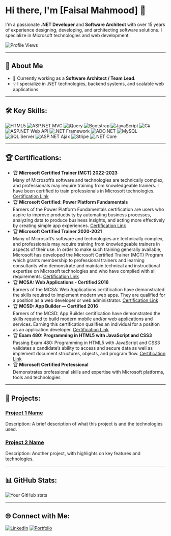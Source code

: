 # Hi there, I'm [Faisal Mahmood] 👋
I'm a passionate **.NET Developer** and **Software Architect** with over 15 years of experience designing, developing, and architecting software solutions. I specialize in Microsoft technologies and web development.

![Profile Views](https://komarev.com/ghpvc/?username=fasi30&style=flat-square)

---

## 💼 About Me
- 🔭 Currently working as a **Software Architect / Team Lead**.
- 💡 I specialize in .NET technologies, backend systems, and scalable web applications.

---

## 🛠️ Key Skills:
![HTML5](https://img.shields.io/badge/-HTML5-E34F26?style=flat-square&logo=html5&logoColor=white)
![ASP.NET MVC](https://img.shields.io/badge/-ASP.NET%20MVC-5C2D91?style=flat-square&logo=dotnet)
![jQuery](https://img.shields.io/badge/-jQuery-0769AD?style=flat-square&logo=jquery&logoColor=white)
![Bootstrap](https://img.shields.io/badge/-Bootstrap-563D7C?style=flat-square&logo=bootstrap)
![JavaScript](https://img.shields.io/badge/-JavaScript-F7DF1E?style=flat-square&logo=javascript&logoColor=black)
![C#](https://img.shields.io/badge/-C%23-239120?style=flat-square&logo=c-sharp)
![ASP.NET Web API](https://img.shields.io/badge/-ASP.NET%20Web%20API-5C2D91?style=flat-square&logo=dotnet)
![.NET Framework](https://img.shields.io/badge/-.NET%20Framework-512BD4?style=flat-square&logo=dotnet)
![ADO.NET](https://img.shields.io/badge/-ADO.NET-512BD4?style=flat-square)
![MySQL](https://img.shields.io/badge/-MySQL-4479A1?style=flat-square&logo=mysql&logoColor=white)
![SQL Server](https://img.shields.io/badge/-Microsoft%20SQL%20Server-CC2927?style=flat-square&logo=microsoft-sql-server&logoColor=white)
![ASP.NET Ajax](https://img.shields.io/badge/-ASP.NET%20Ajax-5C2D91?style=flat-square&logo=dotnet)
![Stripe](https://img.shields.io/badge/-Stripe-008CDD?style=flat-square&logo=stripe&logoColor=white)
![.NET Core](https://img.shields.io/badge/-.NET%20Core-512BD4?style=flat-square&logo=dotnet)

---

## 🏆 Certifications:
- 🏆 **Microsoft Certified Trainer (MCT) 2022-2023**  
  Many of Microsoft’s software and technologies are technically complex, and professionals may require training from knowledgeable trainers. I have been certified to train professionals in Microsoft technologies.  
  [Certification Link](https://www.credly.com/badges/7c9e7edf-0dca-4a5d-bae2-6d84d18584dd)
- 🏆 **Microsoft Certified: Power Platform Fundamentals**  
  Earners of the Power Platform Fundamentals certification are users who aspire to improve productivity by automating business processes, analyzing data to produce business insights, and acting more effectively by creating simple app experiences.
  [Certification Link](https://www.credly.com/badges/a61c0463-d1c0-4849-9481-895896127a7a)
- 🏆 **Microsoft Certified Trainer 2020-2021**  
  Many of Microsoft’s software and technologies are technically complex, and professionals may require training from knowledgeable trainers in aspects of their use. In order to make such training generally available, Microsoft has developed the Microsoft Certified Trainer (MCT) Program which grants membership to professional trainers and learning consultants who demonstrate and maintain technical and instructional expertise on Microsoft technologies and who have complied with all requirements.
  [Certification Link](https://www.credly.com/badges/40ce66cf-beb1-4a7e-af19-4b265ff78cba)
- 🏆 **MCSA: Web Applications - Certified 2016**  
  Earners of the MCSA: Web Applications certification have demonstrated the skills required to implement modern web apps. They are qualified for a position as a web developer or web administrator. 
  [Certification Link](https://www.credly.com/badges/bdd8249e-9065-4cb1-a2be-3ccd1dca5309)
- 🏆 **MCSD: App Builder — Certified 2016**  
  Earners of the MCSD: App Builder certification have demonstrated the skills required to build modern mobile and/or web applications and services. Earning this certification qualifies an individual for a position as an application developer. 
  [Certification Link](https://www.credly.com/badges/8a7415b8-b583-46d0-931a-755e072b74b4)
- 🏆 **Exam 480: Programming in HTML5 with JavaScript and CSS3**  
  Passing Exam 480: Programming in HTML5 with JavaScript and CSS3 validates a candidate’s ability to access and secure data as well as implement document structures, objects, and program flow.
  [Certification Link](https://www.credly.com/badges/d0075bf7-d4e7-49a1-b681-e7d0d7af1920)
- 🏆 **Microsoft Certified Professional**  
  Demonstrates professional skills and expertise with Microsoft platforms, tools and technologies

---

## 🚀 Projects:
### [**Project 1 Name**](https://github.com/your-github-username/project1)  
Description: A brief description of what this project is and the technologies used.
  
### [**Project 2 Name**](https://github.com/your-github-username/project2)  
Description: Another project, with highlights on key features and technologies.

---

## 📊 GitHub Stats:
![Your GitHub stats](https://github-readme-stats.vercel.app/api?username=your-github-username&show_icons=true&hide_border=true)

---

## 🌐 Connect with Me:
[![LinkedIn](https://img.shields.io/badge/-LinkedIn-blue?style=flat-square&logo=Linkedin&logoColor=white)](https://www.linkedin.com/in/your-linkedin-profile)
[![Portfolio](https://img.shields.io/badge/Portfolio-Website-orange?style=flat-square)](https://your-portfolio.com)

